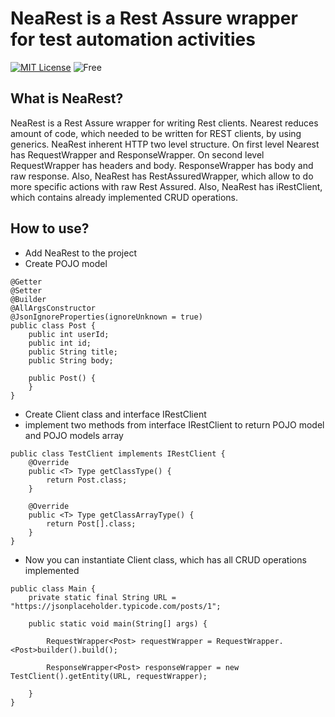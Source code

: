 # NeaRest is a Rest Assure wrapper for test automation activities
[![MIT License](http://img.shields.io/badge/license-MIT-green.svg)](https://github.com/OleksandrPodoliako/nearest/blob/main/LICENSE)
![Free](https://img.shields.io/badge/free-open--source-green.svg)

## What is NeaRest?
NeaRest is a Rest Assure wrapper for writing Rest clients. Nearest reduces amount of code, which needed to be written for REST clients,  by using generics. NeaRest inherent HTTP two level structure. On first level Nearest has RequestWrapper and ResponseWrapper. On second level RequestWrapper has headers and body. ResponseWrapper has body and raw response. Also, NeaRest has RestAssuredWrapper, which allow to do more specific actions with raw Rest Assured. Also, NeaRest has iRestClient, which contains already implemented CRUD operations.

## How to use?
* Add NeaRest to the project
* Create POJO model

```
@Getter
@Setter
@Builder
@AllArgsConstructor
@JsonIgnoreProperties(ignoreUnknown = true)
public class Post {
    public int userId;
    public int id;
    public String title;
    public String body;

    public Post() {
    }
}
```

* Create Client class and interface IRestClient
* implement two methods from interface IRestClient to return POJO model and POJO models array


```
public class TestClient implements IRestClient {
    @Override
    public <T> Type getClassType() {
        return Post.class;
    }

    @Override
    public <T> Type getClassArrayType() {
        return Post[].class;
    }
}
```
* Now you can instantiate Client class, which has all CRUD operations implemented

```
public class Main {
    private static final String URL = "https://jsonplaceholder.typicode.com/posts/1";

    public static void main(String[] args) {

        RequestWrapper<Post> requestWrapper = RequestWrapper.<Post>builder().build();

        ResponseWrapper<Post> responseWrapper = new TestClient().getEntity(URL, requestWrapper);
        
    }
}
```

